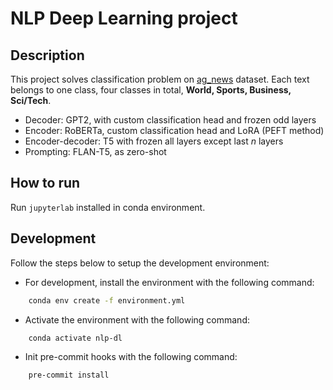 # NLP Deep Learning project

## Description

This project solves classification problem on [ag_news](https://huggingface.co/datasets/ag_news) dataset. Each text belongs to one class, four classes in total, **World, Sports, Business, Sci/Tech**.

- Decoder: GPT2, with custom classification head and frozen odd layers
- Encoder: RoBERTa, custom classification head and LoRA (PEFT method)
- Encoder-decoder: T5 with frozen all layers except last $n$ layers
- Prompting: FLAN-T5, as zero-shot

## How to run

Run `jupyterlab` installed in conda environment.

## Development
Follow the steps below to setup the development environment:

- For development, install the environment with the following command:
```bash
    conda env create -f environment.yml
```
- Activate the environment with the following command:
```bash
    conda activate nlp-dl
```
- Init pre-commit hooks with the following command:
```bash
    pre-commit install
```